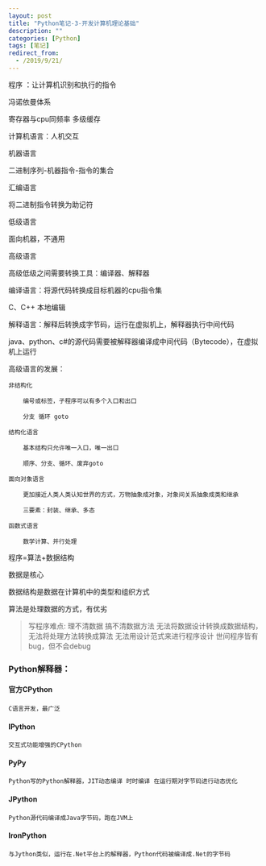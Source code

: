 ```yaml
---
layout: post
title: "Python笔记-3-开发计算机理论基础"
description: ""
categories: [Python]
tags: [笔记]
redirect_from:
  - /2019/9/21/
---
```


程序 ：让计算机识别和执行的指令

冯诺依曼体系

寄存器与cpu同频率 多级缓存


计算机语言：人机交互

机器语言

  二进制序列-机器指令-指令的集合

汇编语言

  将二进制指令转换为助记符

低级语言

  面向机器，不通用

高级语言

高级低级之间需要转换工具：编译器、解释器

编译语言：将源代码转换成目标机器的cpu指令集

  C、C++ 本地编辑

解释语言：解释后转换成字节码，运行在虚拟机上，解释器执行中间代码

  java、python、c#的源代码需要被解释器编译成中间代码（Bytecode），在虚拟机上运行
    

高级语言的发展：

    非结构化

        编号或标签，子程序可以有多个入口和出口

        分支 循环 goto

    结构化语言

        基本结构只允许唯一入口，唯一出口

        顺序、分支、循环、废弃goto

    面向对象语言

        更加接近人类人类认知世界的方式，万物抽象成对象，对象间关系抽象成类和继承

        三要素：封装、继承、多态

    函数式语言

        数学计算、并行处理



程序=算法+数据结构

数据是核心

数据结构是数据在计算机中的类型和组织方式

算法是处理数据的方式，有优劣

>写程序难点:
>理不清数据
>搞不清数据方法
>无法将数据设计转换成数据结构，无法将处理方法转换成算法
>无法用设计范式来进行程序设计
>世间程序皆有bug，但不会debug

### Python解释器：
#### 官方CPython

    C语言开发，最广泛

#### IPython

    交互式功能增强的CPython

#### PyPy

    Python写的Python解释器，JIT动态编译 时时编译 在运行期对字节码进行动态优化

#### JPython

    Python源代码编译成Java字节码，跑在JVM上

#### IronPython

    与Jython类似，运行在.Net平台上的解释器，Python代码被编译成.Net的字节码


























